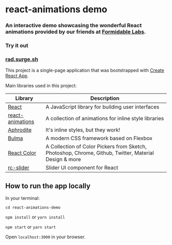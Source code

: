 # react-animations demo

### An interactive demo showcasing the wonderful React animations provided by our friends at [Formidable Labs](https://formidable.com/). 

### Try it out
### [rad.surge.sh](http://rad.surge.sh)

This project is a single-page application that was bootstrapped with [Create React App](https://github.com/facebookincubator/create-react-app).

Main libraries used in this project:

Library | Description
------------ | -------------
[React](https://facebook.github.io/react/) | A JavaScript library for building user interfaces
[react-animations](https://github.com/FormidableLabs/react-animations) | A collection of animations for inline style libraries
[Aphrodite](https://github.com/Khan/aphrodite) | It's inline styles, but they work!
[Bulma](http://bulma.io) | A modern CSS framework based on Flexbox
[React Color](https://casesandberg.github.io/react-color/) | A Collection of Color Pickers from Sketch, Photoshop, Chrome, Github, Twitter, Material Design & more
[rc-slider](http://react-component.github.io/slider/) | Slider UI component for React

## How to run the app locally

In your terminal:

`cd react-animations-demo `

`npm install` or `yarn install`

`npm start` or `yarn start`

Open `localhost:3000` in your browser.




